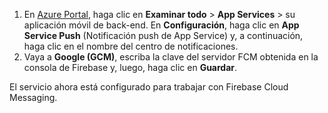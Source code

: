 
1. En [Azure Portal](https://portal.azure.com/), haga clic en **Examinar todo** > **App Services** > su aplicación móvil de back-end. En **Configuración**, haga clic en **App Service Push** (Notificación push de App Service) y, a continuación, haga clic en el nombre del centro de notificaciones.
2. Vaya a **Google (GCM)**, escriba la clave del servidor FCM obtenida en la consola de Firebase y, luego, haga clic en **Guardar**.

El servicio ahora está configurado para trabajar con Firebase Cloud Messaging.

<!-- URLs. -->

<!-- images -->


<!--HONumber=Nov16_HO3-->


